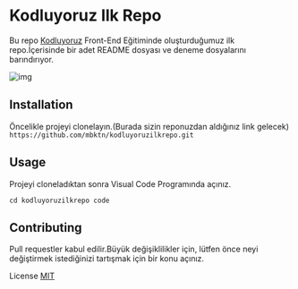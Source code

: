 # Kodluyoruz Ilk Repo
Bu repo [Kodluyoruz](https://app.patika.dev/paths/baslangic-seviye-frontend-web-development-patikasi) Front-End Eğitiminde oluşturduğumuz ilk repo.İçerisinde bir adet README dosyası ve deneme dosyalarını barındırıyor.

![img](https://picsum.photos/id/1/200/300)

## Installation
Öncelikle projeyi clonelayın.(Burada sizin reponuzdan aldığınız link gelecek)
``
https://github.com/mbktn/kodluyoruzilkrepo.git
``

## Usage
Projeyi cloneladıktan sonra Visual Code Programında açınız.

``
cd kodluyoruzilkrepo
code
``

## Contributing
Pull requestler kabul edilir.Büyük değişiklilikler için, lütfen önce neyi değiştirmek istediğinizi tartışmak için bir konu açınız.

License
[MIT](https://choosealicense.com/licenses/mit/)